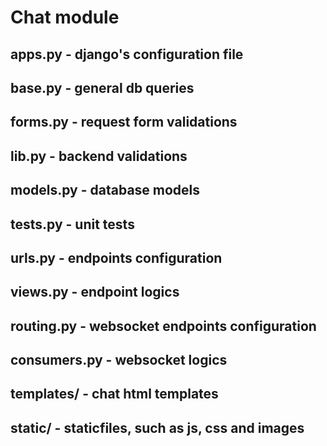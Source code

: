 # Chat module

## apps.py - django's configuration file

## base.py - general db queries

## forms.py - request form validations

## lib.py - backend validations

## models.py - database models

## tests.py - unit tests

## urls.py - endpoints configuration

## views.py - endpoint logics

## routing.py - websocket endpoints configuration

## consumers.py - websocket logics

## templates/ - chat html templates 

## static/ - staticfiles, such as js, css and images